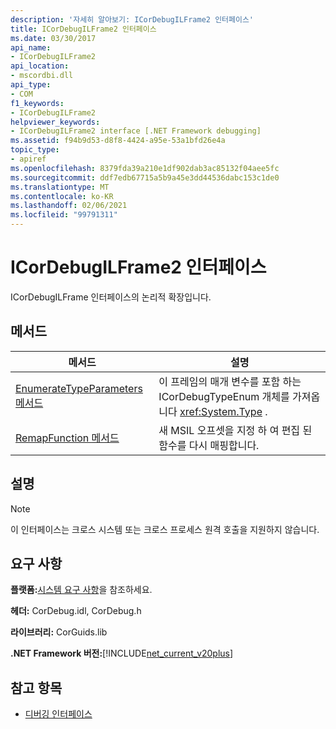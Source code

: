 ```yaml
---
description: '자세히 알아보기: ICorDebugILFrame2 인터페이스'
title: ICorDebugILFrame2 인터페이스
ms.date: 03/30/2017
api_name:
- ICorDebugILFrame2
api_location:
- mscordbi.dll
api_type:
- COM
f1_keywords:
- ICorDebugILFrame2
helpviewer_keywords:
- ICorDebugILFrame2 interface [.NET Framework debugging]
ms.assetid: f94b9d53-d8f8-4424-a95e-53a1bfd26e4a
topic_type:
- apiref
ms.openlocfilehash: 8379fda39a210e1df902dab3ac85132f04aee5fc
ms.sourcegitcommit: ddf7edb67715a5b9a45e3dd44536dabc153c1de0
ms.translationtype: MT
ms.contentlocale: ko-KR
ms.lasthandoff: 02/06/2021
ms.locfileid: "99791311"
---
```

# <a name="icordebugilframe2-interface"></a>ICorDebugILFrame2 인터페이스

ICorDebugILFrame 인터페이스의 논리적 확장입니다.  
  
## <a name="methods"></a>메서드  
  
|메서드|설명|  
|------------|-----------------|  
|[EnumerateTypeParameters 메서드](icordebugilframe2-enumeratetypeparameters-method.md)|이 프레임의 매개 변수를 포함 하는 ICorDebugTypeEnum 개체를 가져옵니다 <xref:System.Type> .|  
|[RemapFunction 메서드](icordebugilframe2-remapfunction-method.md)|새 MSIL 오프셋을 지정 하 여 편집 된 함수를 다시 매핑합니다.|  
  
## <a name="remarks"></a>설명  
  
> [!NOTE]
> 이 인터페이스는 크로스 시스템 또는 크로스 프로세스 원격 호출을 지원하지 않습니다.  
  
## <a name="requirements"></a>요구 사항  

 **플랫폼:**[시스템 요구 사항](../../get-started/system-requirements.md)을 참조하세요.  
  
 **헤더:** CorDebug.idl, CorDebug.h  
  
 **라이브러리:** CorGuids.lib  
  
 **.NET Framework 버전:**[!INCLUDE[net_current_v20plus](../../../../includes/net-current-v20plus-md.md)]  
  
## <a name="see-also"></a>참고 항목

- [디버깅 인터페이스](debugging-interfaces.md)
